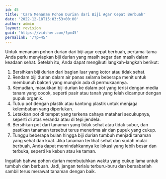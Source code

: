 ```yaml
---
id: 45
title: 'Cara Menanam Pohon Durian dari Biji Agar Cepat Berbuah'
date: '2022-12-18T15:03:53+00:00'
author: admin
layout: revision
guid: 'https://vidsher.com/?p=45'
permalink: '/?p=45'
---
```


<div class="flex-1 overflow-hidden"><div class="react-scroll-to-bottom--css-otqfe-79elbk h-full dark:bg-gray-800"><div class="react-scroll-to-bottom--css-otqfe-1n7m0yu"><div class="flex flex-col items-center text-sm h-full dark:bg-gray-800"><div class="w-full border-b border-black/10 dark:border-gray-900/50 text-gray-800 dark:text-gray-100 group bg-gray-50 dark:bg-[#444654]"><div class="text-base gap-6 m-auto md:max-w-2xl lg:max-w-2xl xl:max-w-3xl p-4 md:py-6 flex lg:px-0"><div class="relative flex w-full flex-col lg:w-[calc(100%-115px)]"><div class="flex flex-col gap-3"><div class="min-h-[20px] flex flex-col items-start gap-4 whitespace-pre-wrap"><div class="markdown prose break-words dark:prose-invert light">Untuk menanam pohon durian dari biji agar cepat berbuah, pertama-tama Anda perlu menyiapkan biji durian yang masih segar dan masih dalam keadaan sehat. Setelah itu, Anda dapat mengikuti langkah-langkah berikut:

1. Bersihkan biji durian dari bagian luar yang kotor atau tidak sehat.
2. Rendam biji durian dalam air panas selama beberapa menit untuk membunuh bakteri yang mungkin ada di permukaannya.
3. Kemudian, masukkan biji durian ke dalam pot yang terisi dengan media tanam yang cocok, seperti pasir atau tanah yang telah dicampur dengan pupuk organik.
4. Tutup pot dengan plastik atau kantong plastik untuk menjaga kelembaban yang diperlukan.
5. Letakkan pot di tempat yang terkena cahaya matahari secukupnya, seperti di atas veranda atau di tepi jendela.
6. Bersihkan pot dari tanaman yang tidak sehat atau tidak subur, dan pastikan tanaman tersebut terus menerima air dan pupuk yang cukup.
7. Tunggu beberapa bulan hingga biji durian tumbuh menjadi tanaman yang sehat dan kuat. Jika tanaman terlihat sehat dan sudah mulai berbuah, Anda dapat memindahkannya ke lokasi yang lebih besar dan terbuka, seperti ke kebun atau ke taman.

Ingatlah bahwa pohon durian membutuhkan waktu yang cukup lama untuk tumbuh dan berbuah. Jadi, jangan terlalu terburu-buru dan bersabarlah sambil terus merawat tanaman dengan baik.

</div></div></div></div></div></div></div></div></div></div>